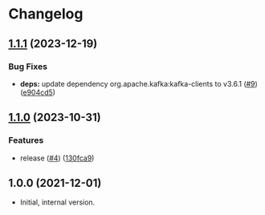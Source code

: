 # Changelog

## [1.1.1](https://github.com/statnett/k3a-prompt-login-module/compare/v1.1.0...v1.1.1) (2023-12-19)


### Bug Fixes

* **deps:** update dependency org.apache.kafka:kafka-clients to v3.6.1 ([#9](https://github.com/statnett/k3a-prompt-login-module/issues/9)) ([e904cd5](https://github.com/statnett/k3a-prompt-login-module/commit/e904cd5621078b0f1a1f94b62083c87fb7475469))

## [1.1.0](https://github.com/statnett/k3a-prompt-login-module/compare/v1.0.4...v1.1.0) (2023-10-31)


### Features

* release ([#4](https://github.com/statnett/k3a-prompt-login-module/issues/4)) ([130fca9](https://github.com/statnett/k3a-prompt-login-module/commit/130fca9cff1991fa59c1a1232956a51e81465644))

## 1.0.0 (2021-12-01)

* Initial, internal version.
